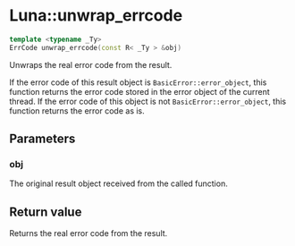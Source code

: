 # Luna::unwrap_errcode

```c++
template <typename _Ty>
ErrCode unwrap_errcode(const R< _Ty > &obj)
```

Unwraps the real error code from the result. 

If the error code of this result object is `BasicError::error_object`, this function returns the error code stored in the error object of the current thread. If the error code of this object is not `BasicError::error_object`, this function returns the error code as is. 

## Parameters
### obj
The original result object received from the called function. 

## Return value
Returns the real error code from the result. 

